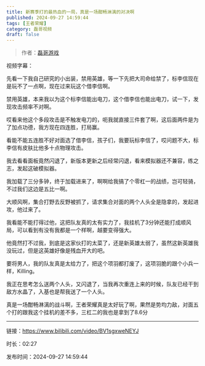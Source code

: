 ```yaml
---
title: 新赛季打的最热血的一局，真是一场酣畅淋漓的对决啊
published: 2024-09-27 14:59:44
tags: [王者荣耀]
category: 磊哥视频
draft: false
---
```



> 作者：[磊哥游戏](https://space.bilibili.com/268941858?spm_id_from=333.788.upinfo.head.click)

视频字幕：

先看一下我自己研究的小出装，禁用英雄，等一下先把大司命给禁了，标李信现在是玩不了一点啊，现在过来玩这个借李信啊。

禁用英雄，本来我以为这个标李信能出电刀，这个借李信也能出电刀，试一下，发现攻击频率不对啊。

哎看来他这个多段攻击是不触发电刀的，呃我就直接三件套了啊，这后面两件是为了加点功德，我方现在四连胜，打局赢。

看能不能五连胜不好对面选了借李信，孩子们，我要玩标李信了，哎问题不大，标李信有皮肤比他多十点物理攻击。

我去看看面板竟然闪退了，新版本更新之后经常闪退，看来模拟器还不兼容，练之志，发起这破模拟器。

我加载了三分多钟，终于加载进来了，啊啊给我搞了个零杠一的战绩，岂可轻骑，不过我们这边是五比一啊。

大顺风啊，集合打野去反野被抓了，请求集合对面的两个人头全是隐拿的，发起进攻，他过来了。

我看能不能打得过他，这把队友真的太有实力了，我挂机了3分钟还能打成顺风局，可以看到有没有我都是一个样啊，越要变得强大。

他竟然打不过我，到底是这家伙打的太菜了，还是新英雄太弱了，虽然这新英雄我没玩过，但是这英雄好像是残血开大的吧。

要将男人，我的队友真是太给力了，把这个项羽都打废了，这项羽脆的跟个小兵一样，Killing。

我正在思考怎么送两个人头，又闪退了，当我再次重连上来的时候，队友已经干到敌方水晶了，入基也是帮我送了一个人头。

真是一场酣畅淋漓的战斗啊，王者荣耀真是太好玩了啊，果然是势均力敌，对面五个打的跟我这个挂机的差不多，三杠二的我也是拿到了8.6分

---

链接：https://www.bilibili.com/video/BV1sgxweNEYJ

时长：02:27

发布时间：2024-09-27 14:59:44
